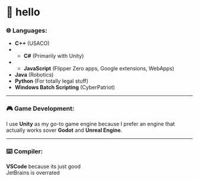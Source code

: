 # 👋 hello

### 🌐 Languages:

- **C++** (USACO)
- - **C#** (Primarily with Unity)
- - **JavaScript** (Flipper Zero apps, Google extensions, WebApps)
- **Java** (Robotics)
- **Python** (For totally legal stuff)
- **Windows Batch Scripting** (CyberPatriot)
  
<hr/>

### 🎮 Game Development:
I use **Unity** as my go-to game engine because I prefer an engine that actually works sover **Godot** and **Unreal Engine**.

<hr/>

### ⌨️ Compiler:
**VSCode** because its just good 
<br/>
JetBrains is overrated

<!--
**mqxs21/mqxs21** is a ✨ _special_ ✨ repository because its `README.md` (this file) appears on your GitHub profile.

Here are some ideas to get you started:

- 🔭 I’m currently working on ...
- 🌱 I’m currently learning ...
- 👯 I’m looking to collaborate on ...
- 🤔 I’m looking for help with ...
- 💬 Ask me about ...
- 📫 How to reach me: ...
- 😄 Pronouns: ...
- ⚡ Fun fact: ...
-->
